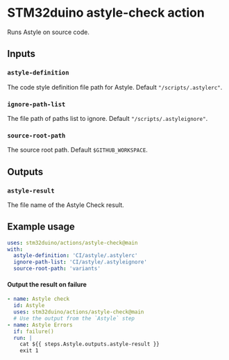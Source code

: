 # STM32duino astyle-check action

Runs Astyle on source code.

## Inputs

### `astyle-definition`

The code style definition file path for Astyle. Default `"/scripts/.astylerc"`.

### `ignore-path-list`

The file path of paths list to ignore. Default `"/scripts/.astyleignore"`.

### `source-root-path`

The source root path. Default `$GITHUB_WORKSPACE`.

## Outputs

### `astyle-result`

The file name of the Astyle Check result.

## Example usage

```yaml
uses: stm32duino/actions/astyle-check@main
with:
  astyle-definition: 'CI/astyle/.astylerc'
  ignore-path-list: 'CI/astyle/.astyleignore'
  source-root-path: 'variants'
```

#### Output the result on failure

```yaml
- name: Astyle check
  id: Astyle
  uses: stm32duino/actions/astyle-check@main
  # Use the output from the `Astyle` step
- name: Astyle Errors
  if: failure()
  run: |
    cat ${{ steps.Astyle.outputs.astyle-result }}
    exit 1
```
